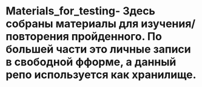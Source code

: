 # Materials_for_testing- Здесь собраны материалы для изучения/повторения пройденного. По большей части это личные записи в свободной фформе, а данный репо используется как хранилище.
